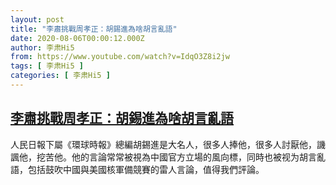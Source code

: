 ```yaml
---
layout: post
title: "李肅挑戰周孝正：胡錫進為啥胡言亂語"
date: 2020-08-06T00:00:12.000Z
author: 李肃Hi5
from: https://www.youtube.com/watch?v=IdqO3Z8i2jw
tags: [ 李肃Hi5 ]
categories: [ 李肃Hi5 ]
---
```

<!--1596672012000-->
[李肅挑戰周孝正：胡錫進為啥胡言亂語](https://www.youtube.com/watch?v=IdqO3Z8i2jw)
------

<div>
人民日報下屬《環球時報》總編胡錫進是大名人，很多人捧他，很多人討厭他，譏諷他，挖苦他。他的言論常常被視為中國官方立場的風向標，同時也被视为胡言亂語，包括鼓吹中國與美國核軍備競賽的雷人言論，值得我們評論。
</div>

